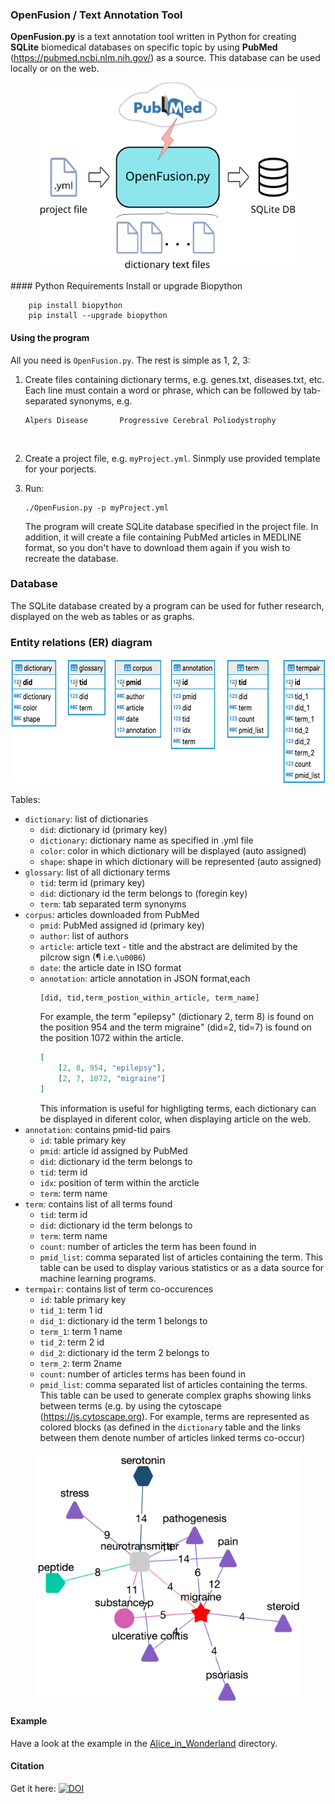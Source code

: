### OpenFusion / Text Annotation Tool

**OpenFusion.py** is a text annotation tool written in Python for creating **SQLite** biomedical databases on specific topic by using **PubMed** (https://pubmed.ncbi.nlm.nih.gov/) as a source. This database can be used locally or on the web.
<p align="center">
<img src="img/openfusion.svg" height="300"/>
</p>
#### Python Requirements
Install or upgrade Biopython

        pip install biopython
        pip install --upgrade biopython

#### Using the program

All you need is `OpenFusion.py`. The rest is simple as 1, 2, 3:

1. Create files containing dictionary terms, e.g. genes.txt, diseases.txt, etc. Each line must contain a word or phrase, which can be followed by tab-separated synonyms, e.g.

       Alpers Disease       Progressive Cerebral Poliodystrophy
   <br>
2. Create a project file, e.g. `myProject.yml`. Sinmply use provided template for your porjects.
   <br>
3. Run:

       ./OpenFusion.py -p myProject.yml
   The program will create SQLite database specified in the project file. In addition, it will create a file containing PubMed articles in MEDLINE format, so you don't have to download them again if you wish to recreate the database.

### Database
The SQLite database created by a program can be used for futher research, displayed on the web as tables or as graphs.

### Entity relations (ER) diagram
<p align="center">
<img src="img/erd.png" height="200"/>
</p>

Tables: 
- `dictionary`: list of dictionaries
   - `did`: dictionary id (primary key)
   - `dictionary`: dictionary name as specified in .yml file
   - `color`: color in which dictionary will be displayed (auto assigned)
   - `shape`: shape in which dictionary will be represented  (auto assigned)
- `glossary`: list of all dictionary terms
   - `tid`: term id (primary key)
   - `did`: dictionary id the term belongs to (foregin key)
   - `term`: tab separated term synonyms
- `corpus`: articles downloaded from PubMed
   - `pmid`: PubMed assigned id (primary key)
   - `author`: list of authors
   - `article`: article text - title and the abstract are delimited by the pilcrow sign (¶ i.e.`\u00B6`)
   - `date`: the article date in ISO format
   - `annotation`: article annotation in JSON format,each 
      ```jso
      [did, tid,term_postion_within_article, term_name]
      ```
      For example, the term "epilepsy" (dictionary 2, term 8) is found on the position 954 and the term migraine" (did=2, tid=7) is found on the position 1072 within the article.
      ```json
      [
	      [2, 8, 954, "epilepsy"],
	      [2, 7, 1072, "migraine"]
      ]
      ```
      This information is useful for highligting terms, each dictionary can be displayed in diferent color, when displaying article on the web.
- `annotation`: contains pmid-tid pairs
   - `id`: table primary key
   - `pmid`: article id assigned by PubMed
   - `did`: dictionary id the term belongs to
   - `tid`: term id
   - `idx`: position of term within the arcticle
   - `term`: term name
- `term`: contains list of all terms found
   - `tid`: term id
   - `did`: dictionary id the term belongs to
   - `term`: term name
   - `count`: number of articles the term has been found in
   - `pmid_list`: comma separated list of articles containing the term.
   This table can be used to display various statistics or as a data source for machine learning programs.
- `termpair`: contains list of term co-occurences
   - `id`: table primary key
   - `tid_1`: term 1 id
   - `did_1`: dictionary id the term 1 belongs to
   - `term_1`: term 1 name
   - `tid_2`: term 2 id
   - `did_2`: dictionary id the term 2 belongs to
   - `term_2`: term 2name
   - `count`: number of articles terms has been found in
   - `pmid_list`: comma separated list of articles containing the terms.
   This table can be used to generate complex graphs showing links between terms (e.g. by using the cytoscape (https://js.cytoscape.org). For example, terms are represented as colored blocks (as defined in the `dictionary` table and the links between them denote number of articles linked terms co-occur)
<p align="center">
<img src="img/graph.png" height="400"/>
</p>

#### Example

Have a look at the example in the [Alice_in_Wonderland](Alice_in_Wonderland/README.md)  directory.

#### Citation
Get it here:  [![DOI](https://zenodo.org/badge/248162501.svg)](https://zenodo.org/badge/latestdoi/248162501)